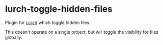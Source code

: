 lurch-toggle-hidden-files
=========================

Plugin for [Lurch](https://github.com/oddhill/lurch) which toggle hidden files.

This doesn't operate on a single project, but will toggle the visibility for files globally.
